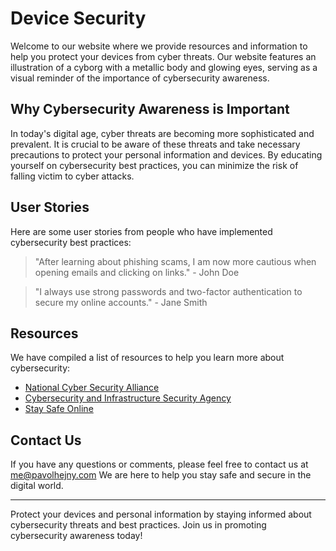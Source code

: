 <!--font:Poppins-->

# Device Security

Welcome to our website where we provide resources and information to help you protect your devices from cyber threats. Our website features an illustration of a cyborg with a metallic body and glowing eyes, serving as a visual reminder of the importance of cybersecurity awareness.

## Why Cybersecurity Awareness is Important

In today's digital age, cyber threats are becoming more sophisticated and prevalent. It is crucial to be aware of these threats and take necessary precautions to protect your personal information and devices. By educating yourself on cybersecurity best practices, you can minimize the risk of falling victim to cyber attacks.

## User Stories

Here are some user stories from people who have implemented cybersecurity best practices:

> "After learning about phishing scams, I am now more cautious when opening emails and clicking on links." - John Doe

> "I always use strong passwords and two-factor authentication to secure my online accounts." - Jane Smith

## Resources

We have compiled a list of resources to help you learn more about cybersecurity:

-   [National Cyber Security Alliance](#)
-   [Cybersecurity and Infrastructure Security Agency](#)
-   [Stay Safe Online](#)

## Contact Us

If you have any questions or comments, please feel free to contact us at me@pavolhejny.com We are here to help you stay safe and secure in the digital world.

---

Protect your devices and personal information by staying informed about cybersecurity threats and best practices. Join us in promoting cybersecurity awareness today!

<!--

Write me content for website with wallpaper which alt text is:

"An illustration of a cyborg with a metallic body and glowing eyes"

The name/title of the page should not be 1:1 copy of the alt text but rather a real content of the website which is using this wallpaper.

- Use markdown format
- Start with heading
- Heading should be short and concise
- The content should look like a real website
- The website should not be about the wallpaper, wallpaper is just a related background
- Heading should be contain work "wallpaper" or "background"
- Include real sections like references, contact, user stories, etc. use things relevant to the page purpose.
- Feel free to use structure like headings, bullets, numbering, blockquotes, paragraphs, horizontal lines, etc.
- You can use formatting like bold or _italic_
- You can include UTF-8 emojis
- Links should be only #hash anchors (and you can refer to the document itself)
- Do not include images


---


# Cybersecurity Wallpaper for Your Desktop

Welcome to our website where you can download our latest cybersecurity wallpaper for your desktop. Our wallpaper features an illustration of a cyborg with a metallic body and glowing eyes, symbolizing the importance of protecting yourself from cyber threats.

## Why Use Our Cybersecurity Wallpaper?

Our wallpaper serves as a reminder to stay vigilant against cyber attacks. By displaying this wallpaper on your desktop, you are reminding yourself to take necessary precautions to protect your personal information and devices.

## User Stories

Here are some user stories from people who have used our cybersecurity wallpaper:

> "I love the design of the wallpaper and it reminds me to be careful when browsing online." - John Doe

> "The wallpaper is a great conversation starter and has sparked discussions about cybersecurity with my coworkers." - Jane Smith

## Resources

We have compiled a list of resources to help you learn more about cybersecurity:

- [National Cyber Security Alliance](#)
- [Cybersecurity and Infrastructure Security Agency](#)
- [Stay Safe Online](#)

## Contact Us

If you have any questions or comments, please feel free to contact us at me@pavolhejny.com We would love to hear from you!

---

Stay safe and secure with our cybersecurity wallpaper. Download it today and protect yourself from cyber threats!


---


Heading should not include word "wallpaper". The website should not be about the wallpaper itself, wallpaper is just a related background, rewrite whole content.


---


# Protect Your Devices with Cybersecurity Awareness

Welcome to our website where we provide resources and information to help you protect your devices from cyber threats. Our website features an illustration of a cyborg with a metallic body and glowing eyes, serving as a visual reminder of the importance of cybersecurity awareness.

## Why Cybersecurity Awareness is Important

In today's digital age, cyber threats are becoming more sophisticated and prevalent. It is crucial to be aware of these threats and take necessary precautions to protect your personal information and devices. By educating yourself on cybersecurity best practices, you can minimize the risk of falling victim to cyber attacks.

## User Stories

Here are some user stories from people who have implemented cybersecurity best practices:

> "After learning about phishing scams, I am now more cautious when opening emails and clicking on links." - John Doe

> "I always use strong passwords and two-factor authentication to secure my online accounts." - Jane Smith

## Resources

We have compiled a list of resources to help you learn more about cybersecurity:

- [National Cyber Security Alliance](#)
- [Cybersecurity and Infrastructure Security Agency](#)
- [Stay Safe Online](#)

## Contact Us

If you have any questions or comments, please feel free to contact us at me@pavolhejny.com We are here to help you stay safe and secure in the digital world.

---

Protect your devices and personal information by staying informed about cybersecurity threats and best practices. Join us in promoting cybersecurity awareness today!

-->
